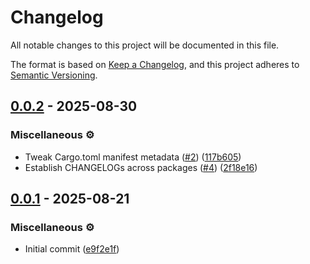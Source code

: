 # Changelog

All notable changes to this project will be documented in this file.

The format is based on [Keep a Changelog](https://keepachangelog.com/en/1.1.0/),
and this project adheres to [Semantic Versioning](https://semver.org/spec/v2.0.0.html).

## [0.0.2](https://github.com/strut-rs/strut/compare/strut-sync-0.0.1..strut-sync-0.0.2) - 2025-08-30

### Miscellaneous ⚙️

- Tweak Cargo.toml manifest metadata ([#2]) ([117b605])
- Establish CHANGELOGs across packages ([#4]) ([2f18e16])

[#2]: https://github.com/strut-rs/strut/issues/2
[#4]: https://github.com/strut-rs/strut/issues/4

[117b605]: https://github.com/strut-rs/strut/commit/117b60505684dedded6f164a63ab6af5b65f1ace
[2f18e16]: https://github.com/strut-rs/strut/commit/2f18e16c2fcfb4e808b0d51f4b1b41f82be0bd9a

## [0.0.1](https://github.com/strut-rs/strut/releases/tag/strut-sync-0.0.1) - 2025-08-21

### Miscellaneous ⚙️

- Initial commit ([e9f2e1f])

[e9f2e1f]: https://github.com/strut-rs/strut/commit/e9f2e1fdf6bbd17de9d5a3c47c0b9e0224549e4b
